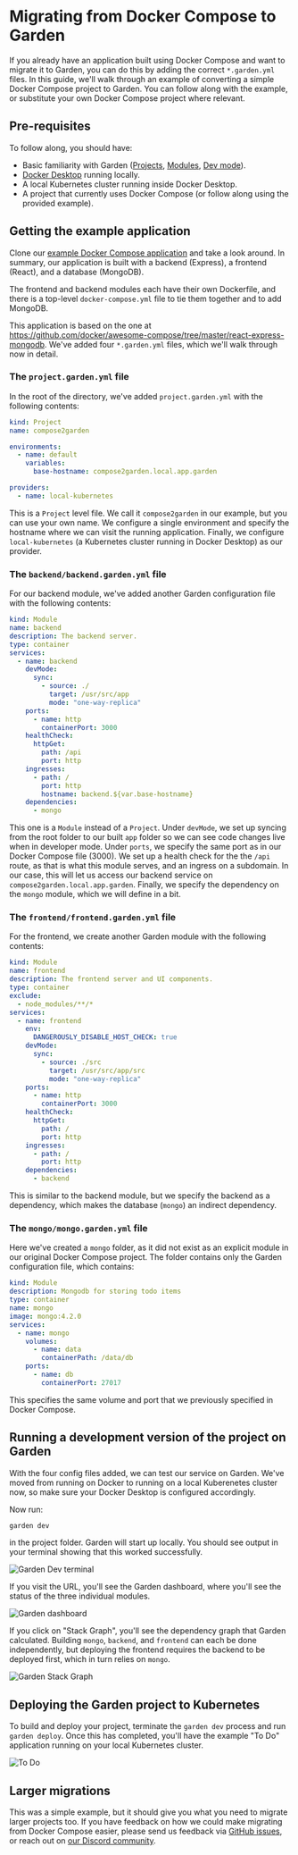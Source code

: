 # Migrating from Docker Compose to Garden

If you already have an application built using Docker Compose and want to migrate it to Garden, you can do this by adding the correct `*.garden.yml` files. In this guide, we'll walk through an example of converting a simple Docker Compose project to Garden. You can follow along with the example, or substitute your own Docker Compose project where relevant.

## Pre-requisites

To follow along, you should have:

* Basic familiarity with Garden ([Projects](https://docs.garden.io/using-garden/projects), [Modules](https://docs.garden.io/using-garden/modules), [Dev mode](https://docs.garden.io/guides/code-synchronization-dev-mode)).
* [Docker Desktop](https://www.docker.com/products/docker-desktop/) running locally.
* A local Kubernetes cluster running inside Docker Desktop.
* A project that currently uses Docker Compose (or follow along using the provided example).

## Getting the example application

Clone our [example Docker Compose application](https://github.com/garden-io/garden-docker-compose) and take a look around. In summary, our application is built with a backend (Express), a frontend (React), and a database (MongoDB).

The frontend and backend modules each have their own Dockerfile, and there is a top-level `docker-compose.yml` file to tie them together and to add MongoDB.

This application is based on the one at https://github.com/docker/awesome-compose/tree/master/react-express-mongodb. We've added four `*.garden.yml` files, which we'll walk through now in detail.

### The `project.garden.yml` file

In the root of the directory, we've added `project.garden.yml` with the following contents:

```yaml
kind: Project
name: compose2garden

environments:
  - name: default
    variables:
      base-hostname: compose2garden.local.app.garden

providers:
  - name: local-kubernetes
```


This is a `Project` level file. We call it `compose2garden` in our example, but you can use your own name. We configure a single environment and specify the hostname where we can visit the running application. Finally, we configure `local-kubernetes` (a Kubernetes cluster running in Docker Desktop) as our provider.

### The `backend/backend.garden.yml` file

For our backend module, we've added another Garden configuration file with the following contents:

```yaml
kind: Module
name: backend
description: The backend server.
type: container
services:
  - name: backend
    devMode:
      sync:
        - source: ./
          target: /usr/src/app
          mode: "one-way-replica"
    ports:
      - name: http
        containerPort: 3000
    healthCheck:
      httpGet:
        path: /api
        port: http
    ingresses:
      - path: /
        port: http
        hostname: backend.${var.base-hostname}
    dependencies:
      - mongo
```

This one is a `Module` instead of a `Project`. Under `devMode`, we set up syncing from the root folder to our built `app` folder so we can see code changes live when in developer mode. Under `ports`, we specify the same port as in our Docker Compose file (3000). We set up a health check for the the `/api` route, as that is what this module serves, and an ingress on a subdomain. In our case, this will let us access our backend service on `compose2garden.local.app.garden`. Finally, we specify the dependency on the `mongo` module, which we will define in a bit.

### The `frontend/frontend.garden.yml` file

For the frontend, we create another Garden module with the following contents:

```yaml
kind: Module
name: frontend
description: The frontend server and UI components.
type: container
exclude:
  - node_modules/**/*
services:
  - name: frontend
    env:
      DANGEROUSLY_DISABLE_HOST_CHECK: true
    devMode:
      sync:
        - source: ./src
          target: /usr/src/app/src
          mode: "one-way-replica"
    ports:
      - name: http
        containerPort: 3000
    healthCheck:
      httpGet:
        path: /
        port: http
    ingresses:
      - path: /
        port: http
    dependencies:
      - backend
```

This is similar to the backend module, but we specify the backend as a dependency, which makes the database (`mongo`) an indirect dependency.

### The `mongo/mongo.garden.yml` file

Here we've created a `mongo` folder, as it did not exist as an explicit module in our original Docker Compose project. The folder contains only the Garden configuration file, which contains:

```yaml
kind: Module
description: Mongodb for storing todo items
type: container
name: mongo
image: mongo:4.2.0
services:
  - name: mongo
    volumes:
      - name: data
        containerPath: /data/db
    ports:
      - name: db
        containerPort: 27017
```

This specifies the same volume and port that we previously specified in Docker Compose.

## Running a development version of the project on Garden

With the four config files added, we can test our service on Garden. We've moved from running on Docker to running on a local Kuberenetes cluster now, so make sure your Docker Desktop is configured accordingly.

Now run:

```bash
garden dev
```

in the project folder. Garden will start up locally. You should see output in your terminal showing that this worked successfully.

![Garden Dev terminal](./img/garden-dev.png)

If you visit the URL, you'll see the Garden dashboard, where you'll see the status of the three individual modules.

![Garden dashboard](./img/garden-dashboard.png)

If you click on "Stack Graph", you'll see the dependency graph that Garden calculated. Building `mongo`, `backend`, and `frontend` can each be done independently, but deploying the frontend requires the backend to be deployed first, which in turn relies on `mongo`.

![Garden Stack Graph](./img/stack-graph.png)

## Deploying the Garden project to Kubernetes

To build and deploy your project, terminate the `garden dev` process and run `garden deploy`. Once this has completed, you'll have the example "To Do" application running on your local Kubernetes cluster.

![To Do](./img/todo.png)

## Larger migrations

This was a simple example, but it should give you what you need to migrate larger projects too. If you have feedback on how we could make migrating from Docker Compose easier, please send us feedback via [GitHub issues](https://github.com/garden-io/garden/issues), or reach out on [our Discord community](https://discord.gg/gxeuDgp6Xt).


